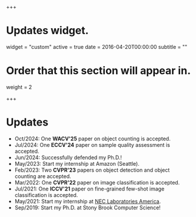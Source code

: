 +++
# Updates widget.
widget = "custom"
active = true
date = 2016-04-20T00:00:00
subtitle = ""

# Order that this section will appear in.
weight = 2


+++

# Updates

* Oct/2024: One **WACV'25** paper on object counting is accepted.
* Jul/2024: One **ECCV'24** paper on sample quality assessment is accepted.
* Jun/2024: Successfully defended my Ph.D.!
* May/2023: Start my internship at Amazon (Seattle).
* Feb/2023: Two **CVPR'23** papers on object detection and object counting are accepted.
* Mar/2022: One **CVPR'22** paper on image classification is accepted.
* Jul/2021: One **ICCV'21** paper on fine-grained few-shot image classification is accepted.
* May/2021: Start my internship at <a href="https://www.nec-labs.com/research-departments/media-analytics/media-analytics-home">NEC Laboratories America</a>.
* Sep/2019: Start my Ph.D. at Stony Brook Computer Science!
